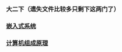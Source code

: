 ### 大二下（遗失文件比较多只剩下这两门了）
### [嵌入式系统](https://github.com/nekowu/HFUT_CourseWork/tree/main/sophomore_second_term/%E5%B5%8C%E5%85%A5%E5%BC%8F%E7%B3%BB%E7%BB%9F)
### [计算机组成原理](https://github.com/nekowu/HFUT_CourseWork/tree/main/sophomore_second_term/%E8%AE%A1%E7%AE%97%E6%9C%BA%E7%BB%84%E6%88%90%E5%8E%9F%E7%90%86)
